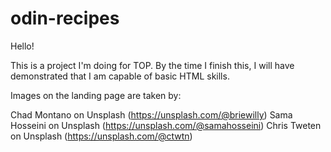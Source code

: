 # odin-recipes

Hello!

This is a project I'm doing for TOP. By the time I finish this, I will have demonstrated that I am capable of basic HTML skills.

Images on the landing page are taken by:

Chad Montano on Unsplash (https://unsplash.com/@briewilly)
Sama Hosseini on Unsplash (https://unsplash.com/@samahosseini)
Chris Tweten on Unsplash (https://unsplash.com/@ctwtn)
